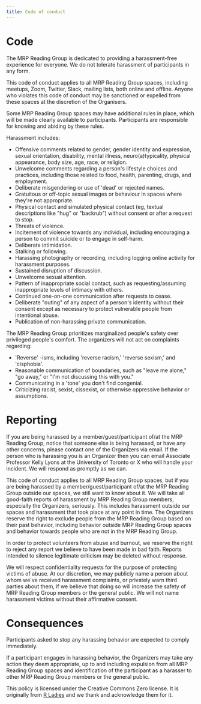 ```yaml
---
title: Code of conduct
---
```


# Code

The MRP Reading Group is dedicated to providing a harassment-free experience for everyone. We do not tolerate harassment of participants in any form.

This code of conduct applies to all MRP Reading Group spaces, including meetups, Zoom, Twitter, Slack, mailing lists, both online and offline. Anyone who violates this code of conduct may be sanctioned or expelled from these spaces at the discretion of the Organisers.

Some MRP Reading Group spaces may have additional rules in place, which will be made clearly available to participants. Participants are responsible for knowing and abiding by these rules.

Harassment includes:

- Offensive comments related to gender, gender identity and expression, sexual orientation, disability, mental illness, neuro(a)typicality, physical appearance, body size, age, race, or religion.
- Unwelcome comments regarding a person's lifestyle choices and practices, including those related to food, health, parenting, drugs, and employment.
- Deliberate misgendering or use of 'dead' or rejected names.
- Gratuitous or off-topic sexual images or behaviour in spaces where they're not appropriate.
- Physical contact and simulated physical contact (eg, textual descriptions like "hug" or "backrub") without consent or after a request to stop.
- Threats of violence.
- Incitement of violence towards any individual, including encouraging a person to commit suicide or to engage in self-harm.
- Deliberate intimidation.
- Stalking or following.
- Harassing photography or recording, including logging online activity for harassment purposes.
- Sustained disruption of discussion.
- Unwelcome sexual attention.
- Pattern of inappropriate social contact, such as requesting/assuming inappropriate levels of intimacy with others.
- Continued one-on-one communication after requests to cease.
- Deliberate "outing" of any aspect of a person's identity without their consent except as necessary to protect vulnerable people from intentional abuse.
- Publication of non-harassing private communication.

The MRP Reading Group prioritizes marginalized people's safety over privileged people's comfort. The organizers will not act on complaints regarding:

- 'Reverse' -isms, including 'reverse racism,' 'reverse sexism,' and 'cisphobia'.
- Reasonable communication of boundaries, such as "leave me alone," "go away," or "I'm not discussing this with you."
- Communicating in a 'tone' you don't find congenial.
- Criticizing racist, sexist, cissexist, or otherwise oppressive behavior or assumptions.

# Reporting

If you are being harassed by a member/guest/participant of/at the MRP Reading Group, notice that someone else is being harassed, or have any other concerns, please contact one of the Organizers via email. If the person who is harassing you is an Organizer then you can email Associate Professor Kelly Lyons at the University of Toronto or X who will handle your incident. We will respond as promptly as we can.

This code of conduct applies to all MRP Reading Group spaces, but if you are being harassed by a member/guest/participant of/at the MRP Reading Group outside our spaces, we still want to know about it. We will take all good-faith reports of harassment by MRP Reading Group members, especially the Organizers, seriously. This includes harassment outside our spaces and harassment that took place at any point in time. The Organizers reserve the right to exclude people from the MRP Reading Group based on their past behavior, including behavior outside MRP Reading Group spaces and behavior towards people who are not in the MRP Reading Group.

In order to protect volunteers from abuse and burnout, we reserve the right to reject any report we believe to have been made in bad faith. Reports intended to silence legitimate criticism may be deleted without response.

We will respect confidentiality requests for the purpose of protecting victims of abuse. At our discretion, we may publicly name a person about whom we've received harassment complaints, or privately warn third parties about them, if we believe that doing so will increase the safety of MRP Reading Group members or the general public. We will not name harassment victims without their affirmative consent.

# Consequences

Participants asked to stop any harassing behavior are expected to comply immediately.

If a participant engages in harassing behavior, the Organizers may take any action they deem appropriate, up to and including expulsion from all MRP Reading Group spaces and identification of the participant as a harasser to other MRP Reading Group members or the general public.

This policy is licensed under the Creative Commons Zero license. It is originally from [R Ladies](https://rladies.org/code-of-conduct/) and we thank and acknowledge them for it.
